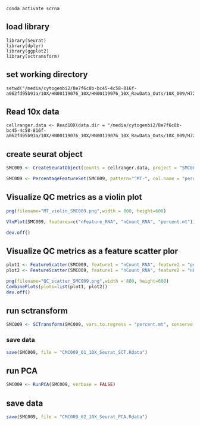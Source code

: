 ```
conda activate scrna
```

## load library
```
library(Seurat)
library(dplyr)
library(ggplot2)
library(sctransform)
```
## set working directory
```
setwd("/media/cytogenbi2/8e7f6c8b-bc45-4c58-816f-a062fd95b91a/10X/HN00119076_10X/HN00119076_10X_RawData_Outs/10X_009/H72NHCCX2/seurat_10X_SMC009")
```

## Read 10x data
```
cellranger.data <- Read10X(data.dir = "/media/cytogenbi2/8e7f6c8b-bc45-4c58-816f-a062fd95b91a/10X/HN00119076_10X/HN00119076_10X_RawData_Outs/10X_009/H72NHCCX2/run_count_10X_009/outs/filtered_feature_bc_matrix")
```

## create seurat object
```r 
SMC009 <- CreateSeuratObject(counts = cellranger.data, project = "SMC009", min.cells = 3, min.features = 200)

SMC009 <- PercentageFeatureSet(SMC009, pattern="^MT-", col.name = "percent.mt")
```

## Visualize QC metrics as a violin plot
```r
png(filename="MT_violin_SMC009.png",width = 800, height=600)

VlnPlot(SMC009, features=c("nFeature_RNA", "nCount_RNA", "percent.mt"))

dev.off()
```

## Visualize QC metrics as a feature scatter plor
```r
plot1 <- FeatureScatter(SMC009, feature1 = "nCount_RNA", feature2 = "percent.mt")
plot2 <- FeatureScatter(SMC009, feature1 = "nCount_RNA", feature2 = "nFeature_RNA")

png(filename="QC_scatter_SMC009.png",width = 800, height=600)
CombinePlots(plots=list(plot1, plot2))
dev.off()
```

## run sctransform
```r
SMC009 <- SCTransform(SMC009, vars.to.regress = "percent.mt", conserve.memory = TRUE, verbose = FALSE)
```
### save data
```r
save(SMC009, file = "CMC009_01_10X_Seurat_SCT.Rdata")
```

## run PCA
```r
SMC009 <- RunPCA(SMC009, verbose = FALSE)
```

## save data
```r
save(SMC009, file = "CMC009_02_10X_Seurat_PCA.Rdata")
```
